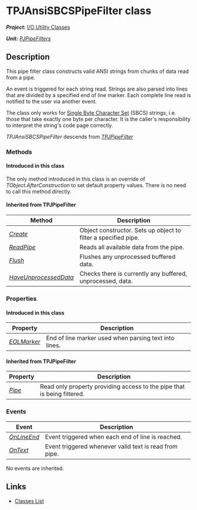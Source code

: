 # TPJAnsiSBCSPipeFilter class

***Project:*** [I/O Utility Classes](../API.md)

***Unit:*** [_PJPipeFilters_](./PJPipeFilters.md)

## Description

This pipe filter class constructs valid ANSI strings from chunks of data read from a pipe.

An event is triggered for each string read. Strings are also parsed into lines that are divided by a specified end of line marker. Each complete line read is notified to the user via another event.

The class only works for [Single Byte Character Set](http://en.wikipedia.org/wiki/SBCS) (SBCS) strings, i.e. those that take exactly one byte per character. It is the caller's responsibility to interpret the string's code page correctly.

_TPJAnsiSBCSPipeFilter_ descends from [_TPJPipeFilter_](./TPJPipeFilter.md)

### Methods

#### Introduced in this class

The only method introduced in this class is an override of _TObject.AfterConstruction_ to set default property values. There is no need to call this method directly.

#### Inherited from TPJPipeFilter

| Method | Description |
|--------|-------------|
| [_Create_](./TPJPipeFilter-Create.md) | Object constructor. Sets up object to filter a specified pipe. |
| [_ReadPipe_](./TPJAnsiSBCSPipeFilter-ReadPipe.md) | Reads all available data from the pipe. |
| [_Flush_](./TPJAnsiSBCSPipeFilter-Flush.md) | Flushes any unprocessed buffered data. |
| [_HaveUnprocessedData_](./TPJPipeFilter-HaveUnprocessedData.md) | Checks there is currently any buffered, unprocessed, data. |

### Properties

#### Introduced in this class


| Property | Description |
|----------|-------------|
| [_EOLMarker_](./TPJAnsiSBCSPipeFilter-EOLMarker.md) | End of line marker used when parsing text into lines. |

#### Inherited from TPJPipeFilter

| Property | Description |
|----------|-------------|
| [_Pipe_](./TPJPipeFilter-Pipe.md) | Read only property providing access to the pipe that is being filtered. |

### Events

| Event | Description |
|-------|-------------|
| [_OnLineEnd_](./TPJAnsiSBCSPipeFilter-OnLineEnd.md) | Event triggered when each end of line is reached. |
| [_OnText_](./TPJAnsiSBCSPipeFilter-OnText.md) | Event triggered whenever valid text is read from pipe. |

No events are inherited.

## Links

* [Classes List](./Classes.md)
